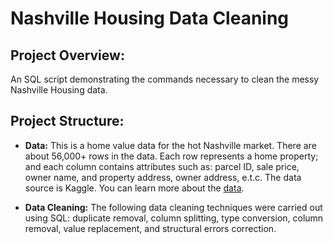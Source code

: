 # Nashville Housing Data Cleaning


## Project Overview:
An SQL script demonstrating the commands necessary to clean the messy Nashville Housing data.


## Project Structure:

- **Data:** This is a home value data for the hot Nashville market. There are about 56,000+ rows in the data. Each row represents a home property; and each column contains attributes such as: parcel ID, sale price, owner name, and property address, owner address, e.t.c. The data source is Kaggle. You can learn more about the [data](https://www.kaggle.com/datasets/tmthyjames/nashville-housing-data).

- **Data Cleaning:** The following data cleaning techniques were carried out using SQL: duplicate removal, column splitting, type conversion, column removal, value replacement, and structural errors correction.
